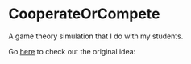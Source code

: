 # CooperateOrCompete
A game theory simulation that I do with my students. 

Go [here](https://www.youtube.com/watch?v=YUuc1_eQk-c) to check out the original idea: 
